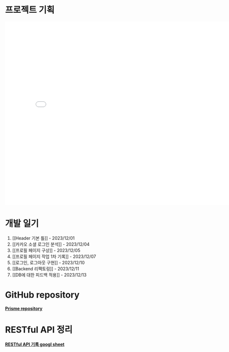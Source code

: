 # 프로젝트 기획

<embed src="/assets/프리즘A4.pdf" width="800px" height="600px" type="application/pdf">

# 개발 일기
1. [[Header 기본 틀]] - 2023/12/01
2. [[카카오 소셜 로그인 분석]] - 2023/12/04
3. [[프로필 페이지 구상]] - 2023/12/05
4. [[프로필 페이지 작업 1차 기록]] - 2023/12/07
5. [[로그인, 로그아웃 구현]] - 2023/12/10
6. [[Backend 리팩토링]] - 2023/12/11
7. [[DB에 대한 피드백 적용]] - 2023/12/13

# GitHub repository
<span style="font-weight: bold"><a href="https://github.com/rainbow96bear/Prism">Prisme repository</a></span>

# RESTful API 정리
<span style="font-weight: bold"><a href="https://docs.google.com/spreadsheets/d/10WFcSzuMamgfGxvGkNINSHyQ8OMYlOCWP2XIgQrHq4w/edit#gid=0">RESTful API 기록 googl sheet</a></span>
